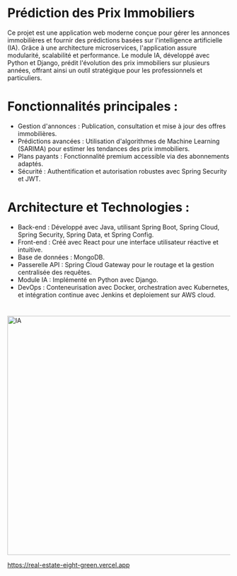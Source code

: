 # Prédiction des Prix Immobiliers

Ce projet est une application web moderne conçue pour gérer les annonces immobilières et fournir des prédictions basées sur l'intelligence artificielle (IA). Grâce à une architecture microservices, l'application assure modularité, scalabilité et performance. Le module IA, développé avec Python et Django, prédit l'évolution des prix immobiliers sur plusieurs années, offrant ainsi un outil stratégique pour les professionnels et particuliers.

# Fonctionnalités principales :
   - Gestion d'annonces : Publication, consultation et mise à jour des offres immobilières.
   - Prédictions avancées : Utilisation d'algorithmes de Machine Learning (SARIMA) pour estimer les tendances des prix immobiliers.
   - Plans payants : Fonctionnalité premium accessible via des abonnements adaptés.
   - Sécurité : Authentification et autorisation robustes avec Spring Security et JWT.

# Architecture et Technologies :
   - Back-end : Développé avec Java, utilisant Spring Boot, Spring Cloud, Spring Security, Spring Data, et Spring Config.
   - Front-end : Créé avec React pour une interface utilisateur réactive et intuitive.
   - Base de données : MongoDB.
   - Passerelle API : Spring Cloud Gateway pour le routage et la gestion centralisée des requêtes.
   - Module IA : Implémenté en Python avec Django.
   - DevOps : Conteneurisation avec Docker, orchestration avec Kubernetes, et intégration continue avec Jenkins et deploiement sur AWS cloud.

#
   <img width="540" alt="IA" src="https://github.com/user-attachments/assets/f1f3ab49-0dad-4e04-b2c0-f13c85470920" />
   
   https://real-estate-eight-green.vercel.app
